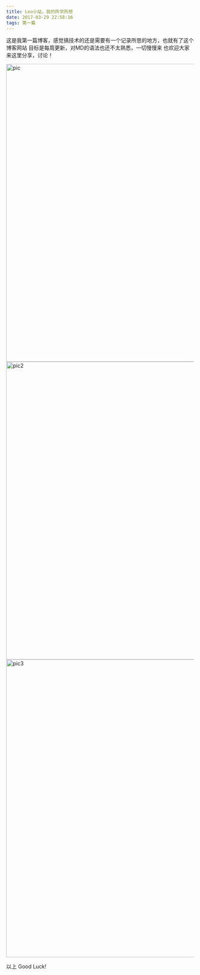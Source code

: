 ```yaml
---
title: Leo小站，我的所学所想
date: 2017-03-29 22:58:16
tags: 第一篇
---
```

这是我第一篇博客，感觉搞技术的还是需要有一个记录所思的地方，也就有了这个博客网站
目标是每周更新，对MD的语法也还不太熟悉，一切慢慢来
也欢迎大家来这里分享，讨论！

<!--more-->


<img src="http://img.wqzhang.top/QQ%E5%9B%BE%E7%89%8720170324220626.jpg" alt="pic" width="800px">

<img src="http://img.wqzhang.top/QQ%E5%9B%BE%E7%89%8720170324220620.jpg" alt="pic2" width="800px">

<img src="http://img.wqzhang.top/QQ%E5%9B%BE%E7%89%8720170324220613.jpg" alt="pic3" width="800px">


以上
Good Luck!